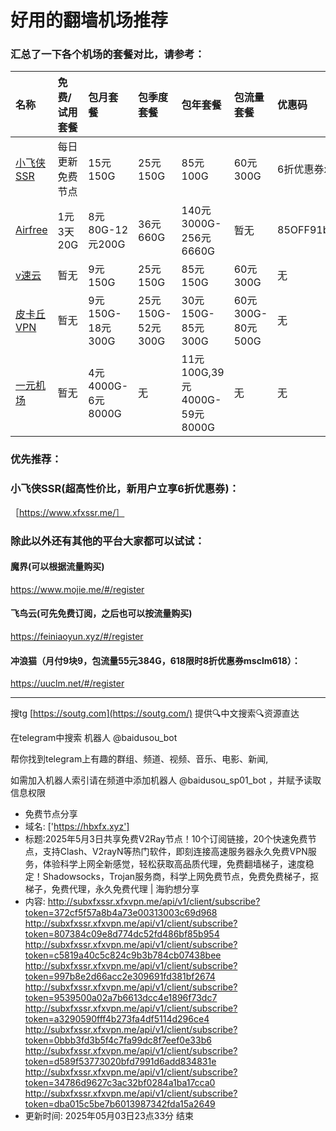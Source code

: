 # 好用的翻墙机场推荐
### 汇总了一下各个机场的套餐对比，请参考：
| 名称 | 免费/试用套餐 | 包月套餐 | 包季度套餐 | 包年套餐 | 包流量套餐 | 优惠码 |
| :----- | :----- | :----- | :----- | :----- | :----- | :-----|
| [小飞侠SSR](https://www.xfxssr.me/) | 每日更新免费节点 | 15元150G | 25元150G | 85元100G | 60元300G | 6折优惠券xfxssr1 |
| [Airfree](https://airfree.space/auth/register) | 1元3天20G | 8元80G-12元200G | 36元660G | 140元3000G-256元6660G | 暂无 | 85OFF91b22a25 |
| [v速云](https://www.xfxssr.me/) | 暂无 | 9元150G | 25元150G | 85元150G | 60元300G | 无 |
| [皮卡丘VPN](https://pkqjiasu.com/)                  | 暂无             | 9元150G-18元300G | 25元150G-52元300G | 30元150G-85元300G | 60元300G-80元500G | 无 |
| [一元机场](https://xn--4gq62f52gdss.com/#/register) | 暂无 | 4元4000G-6元8000G | 无 | 11元100G,39元4000G-59元8000G | 无 | 无 |


### 优先推荐：
### 小飞侠SSR(超高性价比，新用户立享6折优惠券)：
［https://www.xfxssr.me/］



### 除此以外还有其他的平台大家都可以试试：

#### 魔界(可以根据流量购买)
https://www.mojie.me/#/register
#### 飞鸟云(可先免费订阅，之后也可以按流量购买)
https://feiniaoyun.xyz/#/register
#### 冲浪猫（月付9块9，包流量55元384G，618限时8折优惠券msclm618）：
https://uuclm.net/#/register

---------------------------------------------------------------------------------------------------------------------------------

搜tg [https://soutg.com](https://soutg.com/) 提供🔍中文搜索🔍资源直达

在telegram中搜索 机器人 @baidusou_bot

帮你找到telegram上有趣的群组、频道、视频、音乐、电影、新闻,

如需加入机器人索引请在频道中添加机器人 @baidusou_sp01_bot ，并赋予读取信息权限

- 免费节点分享 
- 域名: ['https://hbxfx.xyz'] 
- 标题:2025年5月3日共享免费V2Ray节点！10个订阅链接，20个快速免费节点，支持Clash、V2rayN等热门软件，即刻连接高速服务器永久免费VPN服务，体验科学上网全新感觉，轻松获取高品质代理，免费翻墙梯子，速度稳定！Shadowsocks，Trojan服务商，科学上网免费节点，免费免费梯子，抠梯子，免费代理，永久免费代理  |  海豹想分享 
- 内容: 
http://subxfxssr.xfxvpn.me/api/v1/client/subscribe?token=372cf5f57a8b4a73e00313003c69d968
http://subxfxssr.xfxvpn.me/api/v1/client/subscribe?token=807384c09e8d774dc52fd486bf85b954
http://subxfxssr.xfxvpn.me/api/v1/client/subscribe?token=c5819a40c5c824c9b3b784cb07438bee
http://subxfxssr.xfxvpn.me/api/v1/client/subscribe?token=997b8e2d66acc2e309691fd381bf2674
http://subxfxssr.xfxvpn.me/api/v1/client/subscribe?token=9539500a02a7b6613dcc4e1896f73dc7
http://subxfxssr.xfxvpn.me/api/v1/client/subscribe?token=a3290590fff4b273fa4df5114d296ce4
http://subxfxssr.xfxvpn.me/api/v1/client/subscribe?token=0bbb3fd3b5f4c7fa99dc8f7eef0e33b6
http://subxfxssr.xfxvpn.me/api/v1/client/subscribe?token=d589f53773020bfd7991d6add834831e
http://subxfxssr.xfxvpn.me/api/v1/client/subscribe?token=34786d9627c3ac32bf0284a1ba17cca0
http://subxfxssr.xfxvpn.me/api/v1/client/subscribe?token=dba015c5be7b6013987342fda15a2649 
- 更新时间: 2025年05月03日23点33分 
结束
